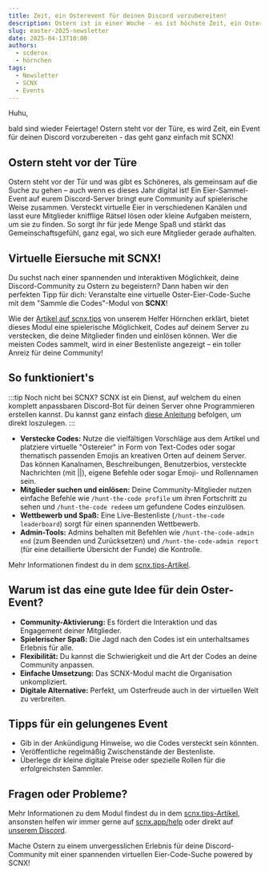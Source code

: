 ```yaml
---
title: Zeit, ein Osterevent für deinen Discord vorzubereiten!
description: Ostern ist in einer Woche - es ist höchste Zeit, ein Osterevent zu planen. Hier gibt es Tipps und Tricks.
slug: easter-2025-newsletter
date: 2025-04-13T10:00
authors: 
  - scderox
  - hörnchen
tags:
  - Newsletter
  - SCNX
  - Events
---
```


Huhu,

bald sind wieder Feiertage! Ostern steht vor der Türe, es wird Zeit, ein Event für deinen Discord vorzubereiten - das geht ganz einfach mit SCNX!

<!-- truncate -->

## Ostern steht vor der Türe

Ostern steht vor der Tür und was gibt es Schöneres, als gemeinsam auf die Suche zu gehen – auch wenn es dieses Jahr
digital ist! Ein Eier-Sammel-Event auf eurem Discord-Server bringt eure Community auf spielerische Weise zusammen.
Versteckt virtuelle Eier in verschiedenen Kanälen und lasst eure Mitglieder knifflige Rätsel lösen oder kleine Aufgaben
meistern, um sie zu finden. So sorgt ihr für jede Menge Spaß und stärkt das Gemeinschaftsgefühl, ganz egal, wo sich eure
Mitglieder gerade aufhalten.

## Virtuelle Eiersuche mit SCNX!

Du suchst nach einer spannenden und interaktiven Möglichkeit, deine Discord-Community zu Ostern zu begeistern? Dann
haben wir den perfekten Tipp für dich: Veranstalte eine virtuelle Oster-Eier-Code-Suche mit dem "Sammle die Codes"-Modul
von **SCNX**!

Wie der [Artikel auf scnx.tips](https://scnx.tips/hunt-the-code/) von unserem Helfer Hörnchen erklärt, bietet dieses
Modul eine spielerische Möglichkeit, Codes auf deinem Server zu
verstecken, die deine Mitglieder finden und einlösen können. Wer die meisten Codes sammelt, wird in einer Bestenliste
angezeigt – ein toller Anreiz für deine Community!

## So funktioniert's

:::tip Noch nicht bei SCNX?
SCNX ist ein Dienst, auf welchem du einen komplett anpassbaren Discord-Bot für deinen Server ohne Programmieren erstellen kannst. Du kannst
ganz einfach [diese Anleitung](/de/docs/setup) befolgen, um direkt loszulegen.
:::

* **Verstecke Codes:** Nutze die vielfältigen Vorschläge aus dem Artikel und platziere virtuelle "Ostereier" in Form von
  Text-Codes oder sogar thematisch passenden Emojis an kreativen Orten auf deinem Server. Das können Kanalnamen,
  Beschreibungen, Benutzerbios, versteckte Nachrichten (mit ||), eigene Befehle oder sogar Emoji- und Rollennamen sein.
* **Mitglieder suchen und einlösen:** Deine Community-Mitglieder nutzen einfache Befehle wie `/hunt-the-code profile` um
  ihren Fortschritt zu sehen und `/hunt-the-code redeem` um gefundene Codes einzulösen.
* **Wettbewerb und Spaß:** Eine Live-Bestenliste (`/hunt-the-code leaderboard`) sorgt für einen spannenden Wettbewerb.
* **Admin-Tools:** Admins behalten mit Befehlen wie `/hunt-the-code-admin end` (zum Beenden und Zurücksetzen) und
  `/hunt-the-code-admin report` (für eine detaillierte Übersicht der Funde) die Kontrolle.

Mehr Informationen findest du in dem [scnx.tips-Artikel](https://scnx.tips/hunt-the-code/).

## Warum ist das eine gute Idee für dein Oster-Event?

* **Community-Aktivierung:** Es fördert die Interaktion und das Engagement deiner Mitglieder.
* **Spielerischer Spaß:** Die Jagd nach den Codes ist ein unterhaltsames Erlebnis für alle.
* **Flexibilität:** Du kannst die Schwierigkeit und die Art der Codes an deine Community anpassen.
* **Einfache Umsetzung:** Das SCNX-Modul macht die Organisation unkompliziert.
* **Digitale Alternative:** Perfekt, um Osterfreude auch in der virtuellen Welt zu verbreiten.

## Tipps für ein gelungenes Event

* Gib in der Ankündigung Hinweise, wo die Codes versteckt sein könnten.
* Veröffentliche regelmäßig Zwischenstände der Bestenliste.
* Überlege dir kleine digitale Preise oder spezielle Rollen für die erfolgreichsten Sammler.

## Fragen oder Probleme?

Mehr Informationen zu dem Modul findest du in dem [scnx.tips-Artikel](https://scnx.tips/hunt-the-code/), ansonsten helfen wir immer gerne auf [scnx.app/help](https://scnx.app/help) oder direkt auf [unserem Discord](https://scootk.it/dc-de).
 

Mache Ostern zu einem unvergesslichen Erlebnis für deine Discord-Community mit einer spannenden virtuellen
Eier-Code-Suche powered by SCNX!